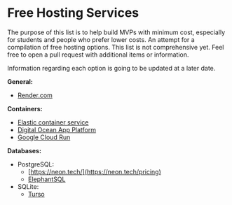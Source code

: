 # Free Hosting Services
The purpose of this list is to help build MVPs with minimum cost, especially for students and people who prefer lower costs.
An attempt for a compilation of free hosting options. This list is not comprehensive yet. Feel free to open a pull request with additional items or information.

Information regarding each option is going to be updated at a later date.

**General:**
- [Render.com](https://render.com/)

**Containers:**
- [Elastic container service]()
- [Digital Ocean App Platform](https://www.digitalocean.com/products/app-platform)
- [Google Cloud Run](https://cloud.google.com/run?hl=en)

**Databases:**
 - PostgreSQL:
    - [https://neon.tech/](https://neon.tech/pricing)
    - [ElephantSQL](https://www.elephantsql.com/plans.html)
 - SQLite:
    - [Turso](https://turso.tech/pricing) 
